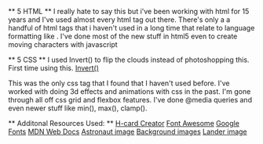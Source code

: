 ** 5 HTML **
I really hate to say this but i've been working with html for 15 years and I've used almost every html tag out there.  There's only a a handful of html tags that i haven't used in a long time that relate to language formatting like <ruby>.  I've done most of the new stuff in html5 even <canvas> to create moving characters with javascript

** 5 CSS **
I used Invert() to flip the clouds instead of photoshopping this.  First time using this.
[Invert()](https://developer.mozilla.org/en-US/docs/Web/CSS/filter-function/invert())

This was the only css tag that I found that I haven't used before.  I've worked with doing 3d effects and animations with css in the past. I'm gone through all off css grid and flexbox features.  I've done @media queries and even newer stuff like min(), max(), clamp().

** Additonal Resources Used: **
[H-card Creator](http://microformats.org/code/hcard/creator)
[Font Awesome](https://fontawesome.com/)
[Google Fonts](https://fonts.google.com/)
[MDN Web Docs](https://developer.mozilla.org/en-US/)
[Astronaut image](https://favpng.com/png_view/astronaut-animal-astronaut-cartoon-png/ZAg4gsYR)
[Background images](https://www.gamedevmarket.net/asset/alien-planet-scene-creation-pack/)
[Lander image](https://www.vhv.rs/viewpic/hwooRTR_spaceship-clipart-png-png-download-cartoon-lunar-lander/)
